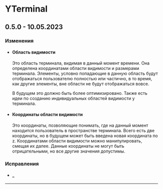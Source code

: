 # YTerminal

## **0.5.0 - 10.05.2023**
### **Изменения**
 - #### **Область видимости**
    Это область терминала, видимая в данный момент времени. Она определена координатами области видимости и размерами терминала. Элементы, условно попадающие в данную область будут отображаться пользователю полностью или частично, в то время, как другие элементы, вне области не будут отображаться вовсе.

    В будущем это должно быть более оптимизировано. Также есть идеи по созданию индивидуальных областей видимости у терминала.
 - #### **Координаты области видимости**
    Это координаты, позволяющие понимать, где на данный момент находится пользователь в пространстве терминала. Всего есть две координаты, но в будущем может быть введена новая координата по z. Координатами области видимости можно манипулировать, смещая их далее. Данные координаты не могут быть отрицательными, но все другие значения допустимы.
### **Исправления**
 - #### **_**
***